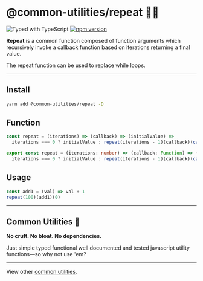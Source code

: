 # @common-utilities/repeat 🧰🔁

![Typed with TypeScript](https://flat.badgen.net/badge/icon/Typed?icon=typescript&label&labelColor=blue&color=555555)
[![npm version](https://badge.fury.io/js/%40common-utilities%2Frepeat.svg)](https://badge.fury.io/js/%40common-utilities%2Frepeat)

**Repeat** is a common function composed of function arguments which recursively invoke a callback function based on iterations returning a final value.

The repeat function can be used to replace while loops.

---

## Install

```bash
yarn add @common-utilities/repeat -D
```

## Function

```typescript
const repeat = (iterations) => (callback) => (initialValue) =>
  iterations === 0 ? initialValue : repeat(iterations - 1)(callback)(callback(initialValue))
```

```typescript
export const repeat = (iterations: number) => (callback: Function) => (initialValue): unknown =>
  iterations === 0 ? initialValue : repeat(iterations - 1)(callback)(callback(initialValue))
```

## Usage

```typescript
const add1 = (val) => val + 1
repeat(100)(add1)(0)
```

---

## Common Utilities 🧰

**No cruft. No bloat. No dependencies.**

Just simple typed functional well documented and tested javascript utility functions—so why not use 'em?

---

View other [common utilities](https://github.com/yowainwright/common-utilities).

